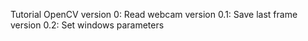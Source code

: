 Tutorial OpenCV
version 0: Read webcam
version 0.1: Save last frame
version 0.2: Set windows parameters
